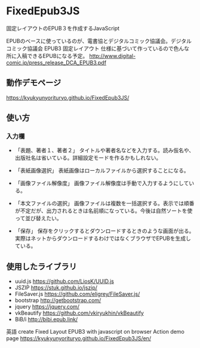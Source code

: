 # FixedEpub3JS
固定レイアウトのEPUB３を作成するJavaScript

EPUBのベースに使っているのが、電書協とデジタルコミック協議会。デジタルコミック協議会 EPUB3 固定レイアウト 仕様に基づいて作っているので色んな所に入稿できるEPUBになる予定。
http://www.digital-comic.jp/press_release_DCA_EPUB3.pdf

## 動作デモページ
https://kyukyunyorituryo.github.io/FixedEpub3JS/

## 使い方

### 入力欄
* 「表題、著者１、著者２」
タイトルや著者名などを入力する。読み仮名や、出版社名は省いている。詳細設定モードを作るかもしれない。

* 「表紙画像選択」
表紙画像はローカルファイルから選択することになる。

* 「画像ファイル解像度」
画像ファイル解像度は手動で入力するようにしている。

* 「本文ファイルの選択」
画像ファイルは複数を一括選択する。表示では順番が不定だが、出力されるときは名前順になっている。今後は自然ソートを使って並び替えたい。

* 「保存」
保存をクリックするとダウンロードするときのような画面が出る。実際はネットからダウンロードするわけではなくブラウザでEPUBを生成している。

## 使用したライブラリ
* uuid.js https://github.com/LiosK/UUID.js
* JSZIP https://stuk.github.io/jszip/ 
* FileSaver.js https://github.com/eligrey/FileSaver.js/
* bootstrap http://getbootstrap.com/
* jquery https://jquery.com/
* vkBeautify https://github.com/vkiryukhin/vkBeautify
* BiB/i http://bibi.epub.link/

英語
create  Fixed Layout EPUB3 with javascript on browser
 Action demo page
 https://kyukyunyorituryo.github.io/FixedEpub3JS/en/
 